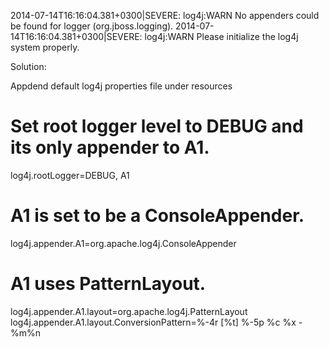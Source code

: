 2014-07-14T16:16:04.381+0300|SEVERE: log4j:WARN No appenders could be found for logger (org.jboss.logging).
2014-07-14T16:16:04.381+0300|SEVERE: log4j:WARN Please initialize the log4j system properly.


Solution:

Appdend default log4j properties file under resources

# Set root logger level to DEBUG and its only appender to A1.
log4j.rootLogger=DEBUG, A1

# A1 is set to be a ConsoleAppender.
log4j.appender.A1=org.apache.log4j.ConsoleAppender

# A1 uses PatternLayout.
log4j.appender.A1.layout=org.apache.log4j.PatternLayout
log4j.appender.A1.layout.ConversionPattern=%-4r [%t] %-5p %c %x - %m%n
